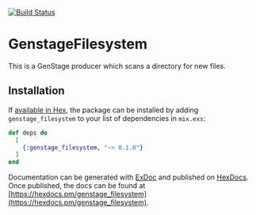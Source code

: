 [![Build Status](https://semaphoreci.com/api/v1/recoflo/genstage_filesystem/branches/master/badge.svg)](https://semaphoreci.com/recoflo/genstage_filesystem)

# GenstageFilesystem

This is a GenStage producer which scans a directory for new files.

## Installation

If [available in Hex](https://hex.pm/docs/publish), the package can be installed
by adding `genstage_filesystem` to your list of dependencies in `mix.exs`:

```elixir
def deps do
  [
    {:genstage_filesystem, "~> 0.1.0"}
  ]
end
```

Documentation can be generated with [ExDoc](https://github.com/elixir-lang/ex_doc)
and published on [HexDocs](https://hexdocs.pm). Once published, the docs can
be found at [https://hexdocs.pm/genstage_filesystem](https://hexdocs.pm/genstage_filesystem).

